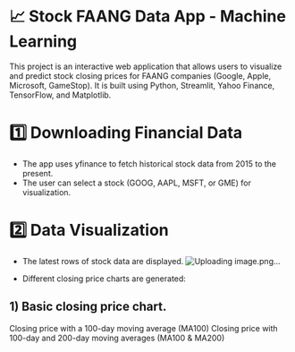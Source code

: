 # 📈 Stock FAANG Data App - Machine Learning
This project is an interactive web application that allows users to visualize and predict stock closing prices for FAANG companies (Google, Apple, Microsoft, GameStop). It is built using Python, Streamlit, Yahoo Finance, TensorFlow, and Matplotlib.

# 1️⃣ Downloading Financial Data
- The app uses yfinance to fetch historical stock data from 2015 to the present.
- The user can select a stock (GOOG, AAPL, MSFT, or GME) for visualization.


# 2️⃣ Data Visualization

- The latest rows of stock data are displayed.
  ![Uploading image.png…]()

- Different closing price charts are generated:


## 1) Basic closing price chart.

Closing price with a 100-day moving average (MA100)
Closing price with 100-day and 200-day moving averages (MA100 & MA200)
